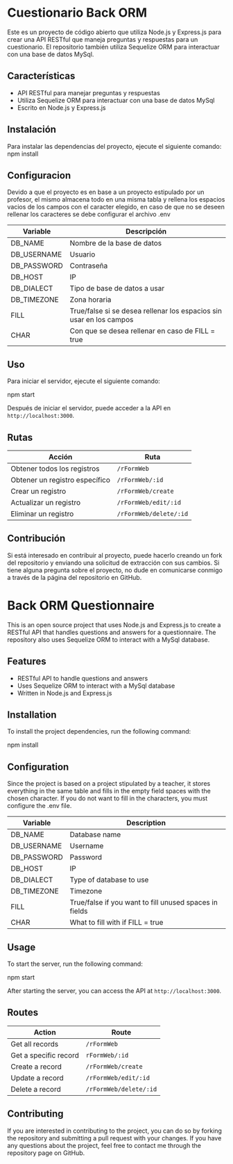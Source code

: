 # Cuestionario Back ORM

Este es un proyecto de código abierto que utiliza Node.js y Express.js para crear una API RESTful que maneja preguntas y respuestas para un cuestionario. El repositorio también utiliza Sequelize ORM para interactuar con una base de datos MySql.

## Características

- API RESTful para manejar preguntas y respuestas
- Utiliza Sequelize ORM para interactuar con una base de datos MySql
- Escrito en Node.js y Express.js

## Instalación

Para instalar las dependencias del proyecto, ejecute el siguiente comando:
npm install

## Configuracion
Devido a que el proyecto es en base a un proyecto estipulado por un profesor, el mismo almacena todo en una misma tabla y rellena los espacios vacios de los campos con el caracter elegido, en caso de que no se deseen rellenar los caracteres se debe configurar el archivo .env

| Variable | Descripción |
|---|---|
| DB_NAME | Nombre de la base de datos |
| DB_USERNAME | Usuario |
| DB_PASSWORD | Contraseña |
| DB_HOST | IP |
| DB_DIALECT | Tipo de base de datos a usar |
| DB_TIMEZONE | Zona horaria |
| FILL | True/false si se desea rellenar los espacios sin usar en los campos |
| CHAR | Con que se desea rellenar en caso de FILL = true |

## Uso

Para iniciar el servidor, ejecute el siguiente comando:

npm start

Después de iniciar el servidor, puede acceder a la API en `http://localhost:3000`.

## Rutas
| Acción | Ruta |
|---|---|
| Obtener todos los registros | `/rFormWeb` |
| Obtener un registro específico | `/rFormWeb/:id` |
| Crear un registro | `/rFormWeb/create` |
| Actualizar un registro | `/rFormWeb/edit/:id` |
| Eliminar un registro | `/rFormWeb/delete/:id` |

## Contribución

Si está interesado en contribuir al proyecto, puede hacerlo creando un fork del repositorio y enviando una solicitud de extracción con sus cambios. Si tiene alguna pregunta sobre el proyecto, no dude en comunicarse conmigo a través de la página del repositorio en GitHub.

# Back ORM Questionnaire

This is an open source project that uses Node.js and Express.js to create a RESTful API that handles questions and answers for a questionnaire. The repository also uses Sequelize ORM to interact with a MySql database.

## Features

- RESTful API to handle questions and answers
- Uses Sequelize ORM to interact with a MySql database
- Written in Node.js and Express.js  

## Installation

To install the project dependencies, run the following command:

npm install


## Configuration

Since the project is based on a project stipulated by a teacher, it stores everything in the same table and fills in the empty field spaces with the chosen character. If you do not want to fill in the characters, you must configure the .env file.

| Variable | Description |
|-|-|
| DB_NAME | Database name |
| DB_USERNAME | Username |
| DB_PASSWORD | Password |
| DB_HOST | IP |
| DB_DIALECT | Type of database to use |
| DB_TIMEZONE | Timezone |
| FILL | True/false if you want to fill unused spaces in fields |
| CHAR | What to fill with if FILL = true |

## Usage

To start the server, run the following command:

npm start


After starting the server, you can access the API at `http://localhost:3000`.

## Routes  

| Action | Route |
|-|-|
| Get all records | `/rFormWeb` |
| Get a specific record | `rFormWeb/:id` |  
| Create a record | `/rFormWeb/create` |
| Update a record | `/rFormWeb/edit/:id` |
| Delete a record | `/rFormWeb/delete/:id` |

## Contributing

If you are interested in contributing to the project, you can do so by forking the repository and submitting a pull request with your changes. If you have any questions about the project, feel free to contact me through the repository page on GitHub.